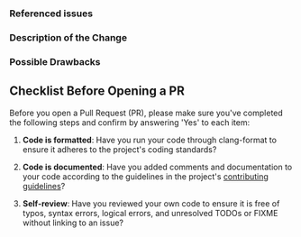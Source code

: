 [//]: # (
Copyright Quadrivium LLC
All Rights Reserved
SPDX-License-Identifier: Apache-2.0
)

<!-- You will not see HTML commented line in Pull Request body -->
<!-- Optional sections may be omitted. Just remove them or write None -->

<!-- ### Requirements -->
<!-- * Filling out the template is required. Any pull request that does not include enough information to be reviewed in a timely manner may be closed at the maintainers' discretion. -->
<!-- * All new code must have code coverage above 70% (https://docs.codecov.io/docs/about-code-coverage). -->
<!-- * Branch must be rebased onto base branch (https://soramitsu.atlassian.net/wiki/spaces/IS/pages/11173889/Rebase+and+merge+guide). -->

### Referenced issues

<!-- Id of the task from Jira. Example: Resolves #42 (Note that to link Pull Request with issue use one of the following keywords: close, closes, closed, fix, fixes, fixed, resolve, resolves, resolved). If there is no corresponding issue, then remove this field -->

### Description of the Change

<!-- We must be able to understand the design of your change from this description. If we can't get a good idea of what the code will be doing from the description here, the pull request may be closed at the maintainers' discretion. -->
<!-- Keep in mind that the maintainer reviewing this PR may not be familiar with or have worked with the code here recently, so please walk us through the concepts. -->

### Possible Drawbacks

<!-- What are the possible side-effects or negative impacts of the code change? -->
<!-- If no drawbacks, explicitly mention this (write None) -->

## Checklist Before Opening a PR

Before you open a Pull Request (PR), please make sure you've completed the following steps and confirm by answering 'Yes' to each item:

1. **Code is formatted**: Have you run your code through clang-format to ensure it adheres to the project's coding standards? 
<!-- Yes/No -->
2. **Code is documented**: Have you added comments and documentation to your code according to the guidelines in the project's [contributing guidelines](https://github.com/qdrvm/kagome/CONTRIBUTING.md)? 
<!-- Yes/No -->
3. **Self-review**: Have you reviewed your own code to ensure it is free of typos, syntax errors, logical errors, and unresolved TODOs or FIXME without linking to an issue?
<!-- Yes/No -->

<!-- Please answer 'Yes' to each of these items in your PR description to confirm that you've completed them. This will help maintain the quality of the project and facilitate efficient collaboration. -->

